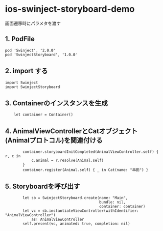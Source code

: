 # ios-swinject-storyboard-demo
画面遷移時にパラメタを渡す

## 1. PodFile

```
pod 'Swinject', '2.0.0'
pod 'SwinjectStoryboard', '1.0.0'
```

## 2. import する
```
import Swinject
import SwinjectStoryboard
```

## 3. Containerのインスタンスを生成

```
    let container = Container()
```

## 4. AnimalViewControllerとCatオブジェクト(Animalプロトコル)を関連付ける

```
        container.storyboardInitCompleted(AnimalViewController.self) { r, c in
            c.animal = r.resolve(Animal.self)
        }
        container.register(Animal.self) { _ in Cat(name: "串田") }
```        
    
## 5. Storyboardを呼び出す

```
        let sb = SwinjectStoryboard.create(name: "Main",
                                           bundle: nil,
                                           container: container)
        let vc = sb.instantiateViewController(withIdentifier: "AnimalViewController")
            as! AnimalViewController
        self.present(vc, animated: true, completion: nil)
```
